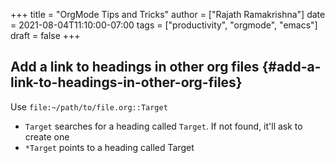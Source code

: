 +++
title = "OrgMode Tips and Tricks"
author = ["Rajath Ramakrishna"]
date = 2021-08-04T11:10:00-07:00
tags = ["productivity", "orgmode", "emacs"]
draft = false
+++

## Add a link to headings in other org files {#add-a-link-to-headings-in-other-org-files}

Use `file:~/path/to/file.org::Target`

-   `Target` searches for a heading called `Target`. If not found, it'll ask to create one
-   `*Target` points to a heading called Target
